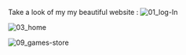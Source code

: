 Take a look of my my beautiful website :
![01_log-In](https://github.com/user-attachments/assets/1f6d34d9-aea2-47cf-b902-9c2620c47666)

![03_home](https://github.com/user-attachments/assets/487599e4-2fb5-49cf-9c77-7c3fc8849155)


![09_games-store](https://github.com/user-attachments/assets/05867308-2451-44ba-98cd-72356205d2e0)
